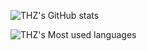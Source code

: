 ![THZ's GitHub stats](https://github-readme-stats.vercel.app/api?username=FanrklinCN&show_icons=true&theme=tokyonight)

![THZ's Most used languages](https://github-readme-stats.vercel.app/api/top-langs/?username=FanrklinCN&layout=compact&hide_border=true&langs_count=10&theme=tokyonight)

<!--
**FanrklinCN/FanrklinCN** is a ✨ _special_ ✨ repository because its `README.md` (this file) appears on your GitHub profile.

Here are some ideas to get you started:

- 🔭 I’m currently working on ...
- 🌱 I’m currently learning ...
- 👯 I’m looking to collaborate on ...
- 🤔 I’m looking for help with ...
- 💬 Ask me about ...
- 📫 How to reach me: ...
- 😄 Pronouns: ...
- ⚡ Fun fact: ...
-->
